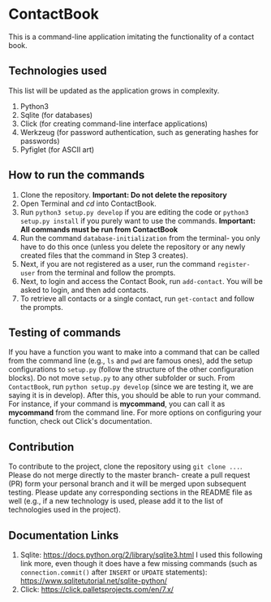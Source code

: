 # ContactBook
This is a command-line application imitating the functionality of a contact book. 

## Technologies used
This list will be updated as the application grows in complexity. 
1. Python3
2. Sqlite (for databases)
3. Click (for creating command-line interface applications)
4. Werkzeug (for password authentication, such as generating hashes for passwords)
5. Pyfiglet (for ASCII art)

## How to run the commands
1. Clone the repository. **Important: Do not delete the repository**
2. Open Terminal and *cd* into ContactBook.
3. Run `python3 setup.py develop` if you are editing the code or `python3 setup.py install` if you purely want to use the commands. **Important: All commands must be run from ContactBook**
4. Run the command `database-initialization` from the terminal- you only have to do this once (unless you delete the repository or any newly created files that the command in Step 3 creates).
5. Next, if you are not registered as a user, run the command `register-user` from the terminal and follow the prompts.
6. Next, to login and access the Contact Book, run `add-contact`. You will be asked to login, and then add contacts.
7. To retrieve all contacts or a single contact, run `get-contact` and follow the prompts. 

## Testing of commands
If you have a function you want to make into a command that can be called from the command line (e.g., `ls` and `pwd` are famous ones), add the setup configurations to `setup.py` (follow the structure of the other configuration blocks). Do not move `setup.py` to any other subfolder or such. From `ContactBook`, run `python setup.py develop` (since we are testing it, we are saying it is in develop). After this, you should be able to run your command. For instance, if your command is **mycommand**, you can call it as **mycommand** from the command line. For more options on configuring your function, check out Click's documentation.

## Contribution
To contribute to the project, clone the repository using `git clone ...`. Please do not merge directly to the master branch- create a pull request (PR) form your personal branch and it will be merged upon subsequent testing. Please update any corresponding sections in the README file as well (e.g., if a new technology is used, please add it to the list of technologies used in the project). 

## Documentation Links
1. Sqlite: https://docs.python.org/2/library/sqlite3.html
I used this following link more, even though it does have a few missing commands (such as `connection.commit()` after `INSERT` or `UPDATE` statements): https://www.sqlitetutorial.net/sqlite-python/
2. Click: https://click.palletsprojects.com/en/7.x/
